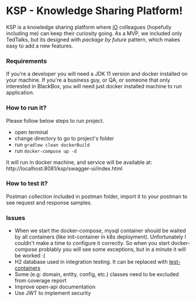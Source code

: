# KSP - Knowledge Sharing Platform!

KSP is a knowledge sharing platform where [iO](https://www.iodigital.com/en/home) colleagues (hopefully including me) can keep their curiosity going. As a MVP, we included only TedTalks, but its designed with _package by future_ pattern, which makes easy to add a new features.

### Requirements
If you're a developer you will need a JDK 11 version and docker installed on your machine.
If you're a business guy, or QA, or someone that only interested in BlackBox, you will need just docker installed machine to run application.

### How to run it?
Please follow below steps to run project.
* open terminal
* change directory to go to project's folder
* run `gradlew clean dockerBuild`
* run `docker-compose up -d`

It will run in docker machine, and service will be available at: http://localhost:8081/ksp/swagger-ui/index.html

### How to test it?
Postman collection included in postman folder, import it to your postman to see request and response samples.

### Issues
* When we start the docker-compose, mysql container should be waited by all containers (like init-container in k8s deployment). Unfortunately I couldn't make a time to configure it correctly. So when you start docker-compose problably you will see some exceptions, but in a minute it will be worked :(
* H2 database used in integration testing. It can be replaced with [test-containers](https://www.testcontainers.org/)
* Some (e.g: domain, entity, config, etc.) classes need to be excluded from coverage report
* Improve open-api documentation
* Use JWT to implement security

